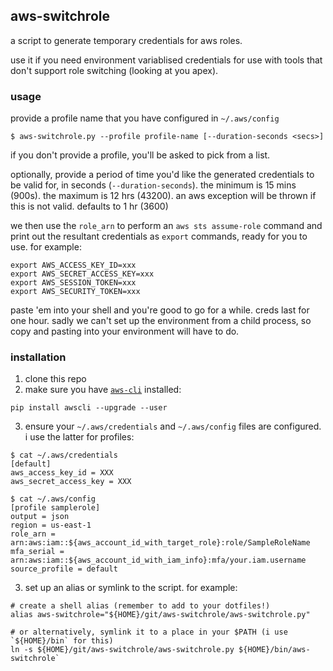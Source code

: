 ## aws-switchrole
a script to generate temporary credentials for aws roles.

use it if you need environment variablised credentials for use with tools
that don't support role switching (looking at you apex).


### usage
provide a profile name that you have configured in `~/.aws/config`

```
$ aws-switchrole.py --profile profile-name [--duration-seconds <secs>]
```

if you don't provide a profile, you'll be asked to pick from a list.

optionally, provide a period of time you'd like the generated credentials
to be valid for, in seconds (`--duration-seconds`).  the minimum is 15 mins
(900s).  the maximum is 12 hrs (43200).  an aws exception will be thrown if
this is not valid.  defaults to 1 hr (3600)

we then use the `role_arn` to perform an `aws sts assume-role` command and
print out the resultant credentials as `export` commands, ready for you to
use.  for example:

```
export AWS_ACCESS_KEY_ID=xxx
export AWS_SECRET_ACCESS_KEY=xxx
export AWS_SESSION_TOKEN=xxx
export AWS_SECURITY_TOKEN=xxx
```

paste 'em into your shell and you're good to go for a while.  creds last for
one hour.  sadly we can't set up the environment from a child process, so copy
and pasting into your environment will have to do.


### installation
  1. clone this repo
  2. make sure you have [`aws-cli`](http://docs.aws.amazon.com/cli/latest/userguide/installing.html) installed:

  ```
  pip install awscli --upgrade --user
  ```

  3. ensure your `~/.aws/credentials` and `~/.aws/config` files are configured.  i use the latter for profiles:

  ```
  $ cat ~/.aws/credentials
  [default]
  aws_access_key_id = XXX
  aws_secret_access_key = XXX
  ```

  ```
  $ cat ~/.aws/config
  [profile samplerole]
  output = json
  region = us-east-1
  role_arn = arn:aws:iam::${aws_account_id_with_target_role}:role/SampleRoleName
  mfa_serial = arn:aws:iam::${aws_account_id_with_iam_info}:mfa/your.iam.username
  source_profile = default
  ```

  3. set up an alias or symlink to the script.  for example:

  ```
  # create a shell alias (remember to add to your dotfiles!)
  alias aws-switchrole="${HOME}/git/aws-switchrole/aws-switchrole.py"

  # or alternatively, symlink it to a place in your $PATH (i use `${HOME}/bin` for this)
  ln -s ${HOME}/git/aws-switchrole/aws-switchrole.py ${HOME}/bin/aws-switchrole`
  ```
